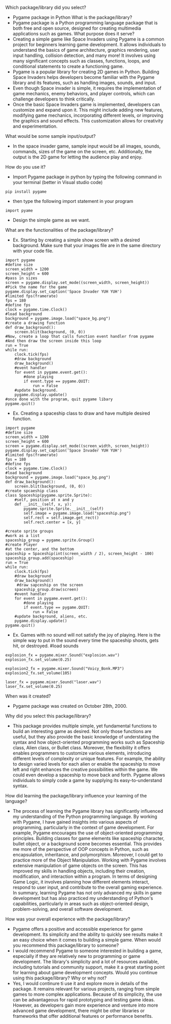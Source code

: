 Which package/library did you select?
- Pygame package in Python
What is the package/library?
- Pygame package is a Python programming language package that is both free and open source, designed for creating multimedia applications such as games.
What purpose does it serve?
- Creating a simple game like Space Invaders using Pygame is a common project for beginners learning game development. It allows individuals to understand the basics of game architecture, graphics rendering, user input handling, collision detection, and many more! It involves using many significant concepts such as classes, functions, loops, and conditional statements to create a functioning game.
- Pygame is a popular library for creating 2D games in Python. Building Space Invaders helps developers become familiar with the Pygame library and its features, such as handling images, sounds, and input.
- Even though Space invader is simple, it requires the implementation of game mechanics, enemy behaviors, and player controls, which can challenge developers to think critically.
- Once the basic Space Invaders game is implemented, developers can customize and expand upon it. This might include adding new features, modifying game mechanics, incorporating different levels, or improving the graphics and sound effects. This customization allows for creativity and experimentation.


What would be some sample input/output?
- In the space invader game, sample input would be all images, sounds, commands, sizes of the game on the screen, etc. Additionally, the output is the 2D game for letting the audience play and enjoy.

How do you use it? 
- Import Pygame package in python by typing the following command in your terminal (better in Visual studio code)
```
pip install pygame
```
- then type the following import statement in your program
```
import pyame
```
- Design the simple game as we want.

What are the functionalities of the package/library? 

- Ex. Starting by creating a simple show screen with a desired background. Make sure that your images file are in the same directory with your code file.
```
import pygame
#define size
screen_width = 1200
screen_height = 600
#pass in sizes
screen = pygame.display.set_mode((screen_width, screen_height))
#Pick the name for the game
pygame.display.set_caption('Space Invader YUH YUH')
#limited fps(framerate)
fps = 180
#define fps
clock = pygame.time.Clock()
#load background
background = pygame.image.load("space_bg.png")
#create a drawing function
def draw_background():
    screen.blit(background, (0, 0))
#Now, create a loop that calls function event handler from pygame
#And then draw the screen inside this loop
run = True
while run:
    clock.tick(fps)
    #draw background
    draw_background()
    #event handler
    for event in pygame.event.get():
        #done playing
        if event.type == pygame.QUIT:
            run = False 
    #update background.
    pygame.display.update()
#once done with the program, quit pygame libary
pygame.quit()
```

- Ex. Creating a spaceship class to draw and have multiple desired function.
```
import pygame
#define size
screen_width = 1200
screen_height = 600
screen = pygame.display.set_mode((screen_width, screen_height))
pygame.display.set_caption('Space Invader YUH YUH')
#limited fps(framerate)
fps = 180
#define fps
clock = pygame.time.Clock()
#load background
background = pygame.image.load("space_bg.png")
def draw_background():
    screen.blit(background, (0, 0))
#create spcaeship class
class Spaceship(pygame.sprite.Sprite):
    #self, position at x and y
    def __init__(self, x, y):
        pygame.sprite.Sprite.__init__(self)
        self.image = pygame.image.load("spaceship.png")
        self.rect = self.image.get_rect()
        self.rect.center = [x, y]

#create sprite groups
#work as a list
spaceship_group = pygame.sprite.Group()
#create Player
#at the center, and the bottom
spaceship = Spaceship(int(screen_width / 2), screen_height - 100)
spaceship_group.add(spaceship)
run = True
while run:
    clock.tick(fps)
    #draw background
    draw_background()
     #draw sapceship on the screen
    spaceship_group.draw(screen)
    #event handler
    for event in pygame.event.get():
        #done playing
        if event.type == pygame.QUIT:
            run = False 
    #update background, aliens, etc.
    pygame.display.update()
pygame.quit()
```
- Ex. Games with no sound will not satisfy the joy of playing. Here is the simple way to put in the sound every time the spaceship shoots, gets hit, or destroyed. 
#load sounds
```
explosion_fx = pygame.mixer.Sound("explosion.wav")
explosion_fx.set_volume(0.25)

explosion2_fx = pygame.mixer.Sound("Voicy_Bonk.MP3")
explosion2_fx.set_volume(105)

laser_fx = pygame.mixer.Sound("laser.wav")
laser_fx.set_volume(0.25)
```


When was it created?
- Pygame package was created on October 28th, 2000. 

Why did you select this package/library?
- This package provides multiple simple, yet fundamental functions to build an interesting game as desired. Not only those functions are useful, but they also provide the basic knowledge of understating the syntax and how object-oriented programming works such as Spaceship class, Alien class, or Bullet class. Moreover, the flexibility it offers enables programmers to customize various elements, introducing different levels of complexity or unique features. For example, the ability to design varied levels for each alien or enable the spaceship to move left and right enhances the creative possibilities within the game. We could even develop a spaceship to move back and forth. Pygame allows individuals to simply code a game by supplying its easy-to-understand syntax. 



How did learning the package/library influence your learning of the language? 
- The process of learning the Pygame library has significantly influenced my understanding of the Python programming language. By working with Pygame, I have gained insights into various aspects of programming, particularly in the context of game development. For example, Pygame encourages the use of object-oriented programming principles. Building classes for game elements like spaceship character, bullet object, or a background scene becomes essential. This provides me more of the perspective of OOP concepts in Python, such as encapsulation, inheritance, and polymorphism. Moreover, I could get to practice more of the Object Manipulation. Working with Pygame involves extensive manipulation of game objects on the screen. This has improved my skills in handling objects, including their creation, modification, and interaction within a program. In terms of designing Game Logic, it involves planning how different elements interact, respond to user input, and contribute to the overall gaming experience. In summary, learning Pygame has not only advanced my skills in game development but has also practiced my understanding of Python's capabilities, particularly in areas such as object-oriented design, problem-solving, and overall software development.

How was your overall experience with the package/library?
- Pygame offers a positive and accessible experience for game development. Its simplicity and the ability to quickly see results make it an easy choice when it comes to building a simple game.
When would you recommend this package/library to someone? 
- I would recommend Pygame to someone interested in building a game, especially if they are relatively new to programming or game development. The library's simplicity and a lot of resources available, including tutorials and community support, make it a great starting point for learning about game development concepts.
Would you continue using this package/library? Why or why not?
- Yes, I would continure ti use it and explore more in details of the package. It remains relevant for various projects, ranging from simple games to more complex applications. Because of its simplicity, the use can be advantageous for rapid prototyping and testing game ideas. However, as developers gain more experience and venture into more advanced game development, there might be other libraries or frameworks that offer additional features or performance benefits. 

